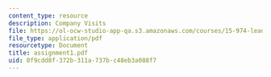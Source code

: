 ```yaml
---
content_type: resource
description: Company Visits
file: https://ol-ocw-studio-app-qa.s3.amazonaws.com/courses/15-974-leadership-lab-spring-2003/0f9cdd8f372b311a737bc48eb3a088f7_assignment1.pdf
file_type: application/pdf
resourcetype: Document
title: assignment1.pdf
uid: 0f9cdd8f-372b-311a-737b-c48eb3a088f7
---
```

